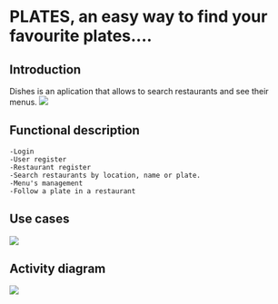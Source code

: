 # PLATES, an easy way to find your favourite plates....


## Introduction 
 
 Dishes is an aplication that allows to search restaurants and see their menus. 
 ![](https://media.giphy.com/media/7JzHsh3UTip20/giphy.gif)


## Functional description

    -Login
    -User register
    -Restaurant register
    -Search restaurants by location, name or plate.
    -Menu's management
    -Follow a plate in a restaurant


## Use cases

![](dishes-use-cases.jpg)

## Activity diagram
![](dishes-activity-diagram.jpg)